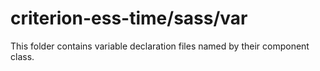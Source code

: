 # criterion-ess-time/sass/var

This folder contains variable declaration files named by their component class.
